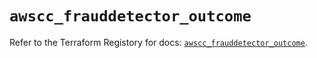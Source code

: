 # `awscc_frauddetector_outcome`

Refer to the Terraform Registory for docs: [`awscc_frauddetector_outcome`](https://registry.terraform.io/providers/hashicorp/awscc/0.70.0/docs/resources/frauddetector_outcome).
